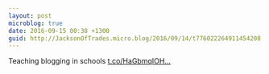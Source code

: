```yaml
---
layout: post
microblog: true
date: 2016-09-15 00:38 +1300
guid: http://JacksonOfTrades.micro.blog/2016/09/14/t776022264911454208.html
---
```

Teaching blogging in schools [t.co/HaGbmqIOH...](https://t.co/HaGbmqIOHw)
